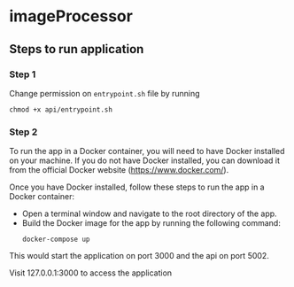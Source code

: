 # imageProcessor
## Steps to run application
### Step 1
Change permission on `entrypoint.sh` file by running 
```
chmod +x api/entrypoint.sh
```

### Step 2
To run the app in a Docker container, you will need to have Docker installed on your machine. If you do not have Docker installed, you can download it from the official Docker website (https://www.docker.com/).


Once you have Docker installed, follow these steps to run the app in a Docker container:

- Open a terminal window and navigate to the root directory of the app.
- Build the Docker image for the app by running the following command:
    ```
    docker-compose up
    ```
This would start the application on port 3000 and the api on port 5002.

Visit 127.0.0.1:3000 to access the application